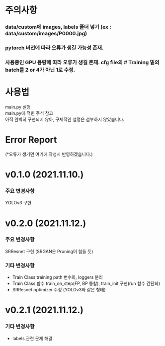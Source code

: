 # 주의사항
### data/custom에 images, labels 폴더 넣기 (ex : data/custom/images/P0000.jpg)  
### pytorch 버전에 따라 오류가 생길 가능성 존재.  
### 사용중인 GPU 용량에 따라 오류가 생길 존재. cfg file의 # Training 밑의 batch를 2 or 4가 아닌 1로 수정.

# 사용법
main.py 실행  
main.py에 적힌 주석 참고  
아직 완벽히 구현되지 않아, 구체적인 설명은 첨부하지 않았습니다. 

# Error Report
(*오류가 생기면 여기에 작성시 반영하겠습니다.)

# v0.1.0 (2021.11.10.)  
### 주요 변경사항
YOLOv3 구현

# v0.2.0 (2021.11.12.)  
### 주요 변경사항
SRResnet 구현 (SRGAN은 Pruning이 힘들 듯)
### 기타 변경사항
+ Train Class training path 변수화, loggers 분리  
+ Train Class 함수 train_on_step(FP, BP 통합), train_init 구현(run 함수 간단화)  
+ SRResnet optimizer 수정 (YOLOv3와 같은 형태)

# v0.2.1 (2021.11.12.)  
### 기타 변경사항
+ labels 관련 문제 해결
